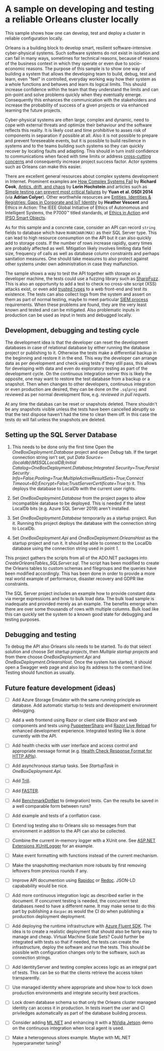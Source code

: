 # A sample on developing and testing a reliable Orleans cluster locally

This sample shows how one can develop, test and deploy a cluster in reliable configuration locally.

Orleans is a building block to develop smart, resilient software-intensive cyber-physical systems. Such software systems do not exist in isolation and can fail in many ways, sometimes for technical reasons, because of reasons of the business context in which they operate or even due to socio-economic reasons. The purpose of this sample is to show one way of building a system that allows the developing team to build, debug, test and learn, even "feel" in controlled, everyday working way how their system as a whole functions and behaves and learn its logical limits. This should increase confidence within the team that they understand the limits and can pin-point and solve problems quickly when they eventually emerge. Consequently this enhances the communication with the stakeholders and increase the probability of success of a given projects or via enhanced learning the future projects.

Cyber-physical systems are often large, complex and dynamic, need to cope with external threats and optimize their behaviour and the software reflects this reality. It is likely cost and time prohibitive to asses risk of components in separation if possible at all. Also it is not possible to prepare and prevent foreseeable events, but it is possible to build resilience in systems and to the teams building such systems so they can quickly recover by locating faults and adapting. This should in turn instil confidence to communications when faced with time limits or address [cross-cutting concerns](https://en.wikipedia.org/wiki/Cross-cutting_concern) and consequently increase project success factor. Actor systems such as Orleans can make this easier.

There are excellent general resources about complex systems development in Internet. Prominent examples are [How Complex Systems Fail](https://www.youtube.com/watch?v=2S0k12uZR14) by **Richard Cook**, [Antics, drift, and chaos](https://www.youtube.com/watch?v=SM2uXpmyJmA) by **Lorin Hochstein** and articles such as [Simple testing can prevent most critical failures](https://blog.acolyer.org/2016/10/06/simple-testing-can-prevent-most-critical-failures/) by **Yuan et al. OSDI 2014** (via **Adrian Colyer**). Other worthwhile resources are [Entities, Identities & Registries: Gaps in Corporate and IoT Identity](https://ssimeetup.org/gaps-corporate-iot-identity-heather-vescent-webinar-35/) by **Heather Vescent** and Ethics in Action: The IEEE Global Initiative of Ethics of Autonomous and Intelligent Systems, the P7000™ titled standards, at [Ethics in Action](https://ethicsinaction.ieee.org/) and [IPSO Smart Objects](https://www.omaspecworks.org/develop-with-oma-specworks/ipso-smart-objects/).

As for this sample and a concrete case, consider an API can record `string` fields to database which have `NVARCHAR(MAX)` as their SQL Server type. This can lead to high resource consumption on the API but it can also quickly add to storage costs. If the number of rows increase rapidly, query times are probably affected as well. Mitigation likely involves limiting data field size, frequency of calls as well as database column constraints and perhaps sanitation measures. One should take measures to also protect against other systems under own administration in case they malfunction.

The sample shows a way to test the API together with storage on a developer machine, the tests could use a fuzzing library such as [SharpFuzz](https://github.com/Metalnem/sharpfuzz). This is also an opportunity to add a test to check no cross-site script (XSS) attacks exist, or even add [trusted types](https://github.com/WICG/trusted-types) to a web front-end and test its existence. The tests can also collect logs from the system and assert on them as part of normal testing, maybe to meet particular [SIEM process](https://en.wikipedia.org/wiki/Security_information_and_event_management) requirements. When these problems are found, they are the very least known and tested and can be mitigated. Also problematic inputs in production can be used as input in tests and debugged locally.

## Development, debugging and testing cycle

The development idea is that the developer can reset the development databases in case of relational database by either running the database project or publishing to it. Otherwise the tests make a differential backup in the beginning and restore it in the end. This way the developer can arrange data as per development and check using tests if they still pass, this allows for developing with data and even do exploratory testing as part of the development cycle. On the continuous integration server this is likely the opposite, one may want to restore the test database from a backup or a snapshot. Then when changes to other developers, continuous integration or even production are desired, they can be done on the `.sqlproj` and reviewed as per normal development flow, e.g. _reviewed in pull requets_.

At any time the databas can be reset or snapshots deleted. There shouldn't be any snapshots visible unless the tests have been cancelled abruptly so that the test dispose haven't had the time to clean them off. In this case the tests do will fail unless the snapshots are deleted.

## Setting up the SQL Server Database

1. This needs to be done only the first time
Open the _OneBoxDeployment.Database_ project and open _Debug_ tab. If the target connection string isn't set, put _Data Source=(localdb)\MSSQLLocalDB;Initial Catalog=OneBoxDeployment.Database;Integrated Security=True;Persist Security Info=False;Pooling=True;MultipleActiveResultSets=True;Connect Timeout=60;Encrypt=False;TrustServerCertificate=True_ to it. This deploys the database to LocalDb with the current user rights.

2. Set _OneBoxDeployment.Database_ from the project pages to allow incompatible database to be deployed. This is needed if the latest LocalDb bits (e.g. Azure SQL Server 2019) aren't installed.

3. Set _OneBoxDeployment.Database_ temporarily as a startup project. Run it. Running this project deploys the database with the connection string to LocalDb.

4. Set _OneBoxDeployment.Api_ and _OneBoxDeployment.OrleansHost_ as the startup project and run it. It should be able to connect to the LocalDb database using the connection string used in point _1._

This project gathers the scripts from all of the ADO.NET packages into _CreateOrleansTables_SQLServer.sql_. The script has been modified to create the Orleans tables to custom schemas and filegroups and the queries have been modified accordingly. This has been done in order to provide a more real world example of performance, disaster recovery and GDPR like constraints.

The SQL Server project includes an example how to provide constant data via merge expressions and how to bulk load data. The bulk load sample is inadequate and provided merely as an example. The benefits emerge when there are over some thousands of rows with multiple columns. Bulk load like this can quickly set the system to a known good state for debugging and testing purposes.

## Debugging and testing

To debug the API also Orleans silo needs to be started. To do that select solution and choose _Set startup projects_, then _Multiple startup projects_ and from there choose _OneBoxDeployment.Api_ and _OneBoxDeployment.OrleansHost_. Once the system has started, it should open a Swagger web page and also log its address to the command line. Testing should function as usually.

## Future feature development (ideas)

- [ ] Add Azure Storage Emulator with the same running principle as database. Add automatic startup to tests and development environment debugging.

- [ ] Add a web frontend using Razor or client side Blazor and web components and tests using [PuppeteerSharp](https://github.com/kblok/puppeteer-sharp) and [Razor Live Reload](https://weblog.west-wind.com/posts/2019/Jun/03/Building-Live-Reload-Middleware-for-ASPNET-Core) for enhanced development experience. Integrated testing like is done currently with the API.

- [ ] Add health checks with user interface and access control and appropriate message format (e.g. [Health Check Response Format for HTTP APIs](https://tools.ietf.org/html/draft-inadarei-api-health-check-02)).

- [ ] Add asynchronous startup tasks. See _StartupTask_ in _OneBoxDeployment.Api_.

- [ ] Add [Trill](https://github.com/microsoft/Trill).

- [ ] Add [FASTER](https://github.com/microsoft/FASTER).

- [ ] Add [BenchmarkDotNet](https://github.com/dotnet/BenchmarkDotNet) to (integration) tests. Can the results be saved in a well comparable form between runs?

- [ ] Add example and tests of a conflation case.

- [ ] Extend log testing also to Orleans silo so messages from that environment in addition to the API can also be collected.

- [ ] Combine the current in-memory logger with a XUnit one. See [ASP.NET Extensions XUnitLogger](https://github.com/aspnet/Extensions/blob/f162f1006bf8954f0102af8ff98c04077cf21b04/src/Logging/Logging.Testing/src/XunitLoggerProvider.cs) for an example.

- [ ] Make event formatting with functions instead of the current mechanism.

- [ ] Make the snapshotting mechanism more robusts by first removing leftovers from previous rounds if any.

- [ ] Improve API documention using [Rapidoc](https://github.com/mrin9/RapiDoc) or [Redoc](https://github.com/Redocly/redoc). JSON-LD capabability would be nice.

- [ ] Add more continuous integration logic as described earlier in the document. If concurrent testing is needed, the concurrent test databases need to have a different name. It may make sense to do this part by publishing a `dacpac` as would the CI do when publishing a production deployment deployment.

- [ ] Add deploying the runtime infrastructure with [Azure Fluent SDK](https://github.com/Azure/azure-libraries-for-net). The idea is to create a realistic deployment that should also
be fairly easy to manage and cheap. Virtual Machine Scale Sets? Could further be integrated with tests so that if needed, the tests can create the infrastructure, deploy the software and run the tests. This should be possible with configuration changes only to the software, such as connection strings.

- [ ] Add IdentityServer and testing complex access logic as an integral part of tests. This can be so that the clients retrieve the access token transparently.

- [ ] Use managed identity where appropriate and show how to lock down production environments and integrate security best practices.

- [ ] Lock down database schema so that only the Orleans cluster managed identity can
access it in production. In tests insert the user and CI priviledges automatically as part of
the database building process.

- [ ] Consider adding [ML.NET](https://github.com/dotnet/machinelearning) and enhancing it with a [NVidia Jetson](https://www.nvidia.com/en-us/autonomous-machines/embedded-systems/jetson-nano/) demo on the continuous integration when local agent is used.

- [ ] Make a heterogenous siloes example. Maybe with ML.NET hyperparameter tuning?
